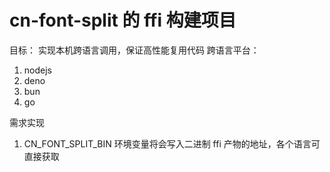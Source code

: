 # cn-font-split 的 ffi 构建项目

目标： 实现本机跨语言调用，保证高性能复用代码
跨语言平台：

1. nodejs
2. deno
3. bun
4. go 


需求实现
1. CN_FONT_SPLIT_BIN 环境变量将会写入二进制 ffi 产物的地址，各个语言可直接获取